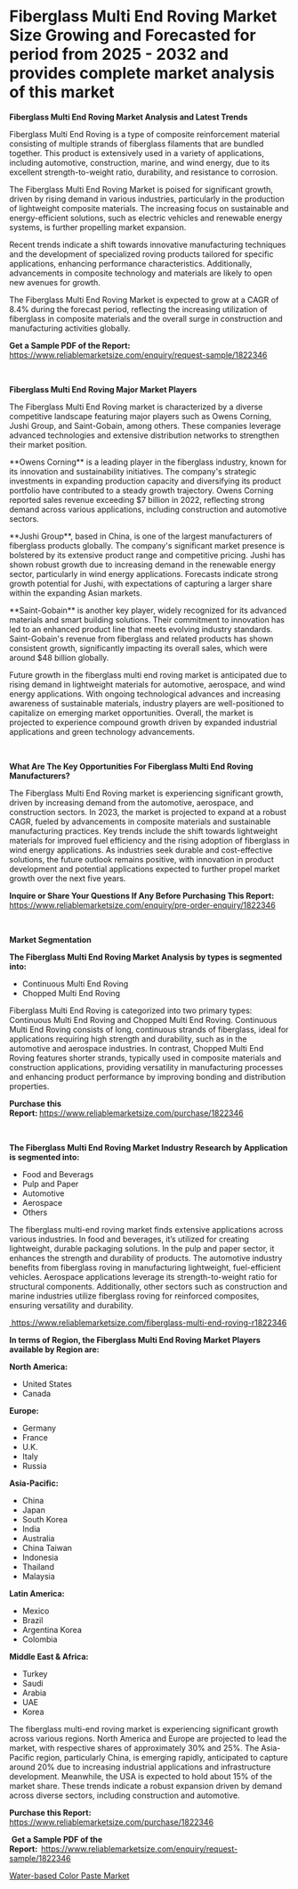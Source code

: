 <p><h1>Fiberglass Multi End Roving Market Size Growing and Forecasted for period from 2025 - 2032 and provides complete market analysis of this market</h1></p><p><strong>Fiberglass Multi End Roving Market Analysis and Latest Trends</strong></p>
<p><p>Fiberglass Multi End Roving is a type of composite reinforcement material consisting of multiple strands of fiberglass filaments that are bundled together. This product is extensively used in a variety of applications, including automotive, construction, marine, and wind energy, due to its excellent strength-to-weight ratio, durability, and resistance to corrosion.</p><p>The Fiberglass Multi End Roving Market is poised for significant growth, driven by rising demand in various industries, particularly in the production of lightweight composite materials. The increasing focus on sustainable and energy-efficient solutions, such as electric vehicles and renewable energy systems, is further propelling market expansion. </p><p>Recent trends indicate a shift towards innovative manufacturing techniques and the development of specialized roving products tailored for specific applications, enhancing performance characteristics. Additionally, advancements in composite technology and materials are likely to open new avenues for growth. </p><p>The Fiberglass Multi End Roving Market is expected to grow at a CAGR of 8.4% during the forecast period, reflecting the increasing utilization of fiberglass in composite materials and the overall surge in construction and manufacturing activities globally.</p></p>
<p><strong>Get a Sample PDF of the Report:&nbsp;</strong> <a href="https://www.reliablemarketsize.com/enquiry/request-sample/1822346?utm_campaign=2253&utm_medium=2&utm_source=Github&utm_content=ia&utm_term=03022025&utm_id=fiberglass-multi-end-roving">https://www.reliablemarketsize.com/enquiry/request-sample/1822346</a></p>
<p>&nbsp;</p>
<p><strong>Fiberglass Multi End Roving Major Market Players</strong></p>
<p><p>The Fiberglass Multi End Roving market is characterized by a diverse competitive landscape featuring major players such as Owens Corning, Jushi Group, and Saint-Gobain, among others. These companies leverage advanced technologies and extensive distribution networks to strengthen their market position.</p><p>**Owens Corning** is a leading player in the fiberglass industry, known for its innovation and sustainability initiatives. The company's strategic investments in expanding production capacity and diversifying its product portfolio have contributed to a steady growth trajectory. Owens Corning reported sales revenue exceeding $7 billion in 2022, reflecting strong demand across various applications, including construction and automotive sectors.</p><p>**Jushi Group**, based in China, is one of the largest manufacturers of fiberglass products globally. The company's significant market presence is bolstered by its extensive product range and competitive pricing. Jushi has shown robust growth due to increasing demand in the renewable energy sector, particularly in wind energy applications. Forecasts indicate strong growth potential for Jushi, with expectations of capturing a larger share within the expanding Asian markets.</p><p>**Saint-Gobain** is another key player, widely recognized for its advanced materials and smart building solutions. Their commitment to innovation has led to an enhanced product line that meets evolving industry standards. Saint-Gobain's revenue from fiberglass and related products has shown consistent growth, significantly impacting its overall sales, which were around $48 billion globally.</p><p>Future growth in the fiberglass multi end roving market is anticipated due to rising demand in lightweight materials for automotive, aerospace, and wind energy applications. With ongoing technological advances and increasing awareness of sustainable materials, industry players are well-positioned to capitalize on emerging market opportunities. Overall, the market is projected to experience compound growth driven by expanded industrial applications and green technology advancements.</p></p>
<p>&nbsp;</p>
<p><strong>What Are The Key Opportunities For Fiberglass Multi End Roving Manufacturers?</strong></p>
<p><p>The Fiberglass Multi End Roving market is experiencing significant growth, driven by increasing demand from the automotive, aerospace, and construction sectors. In 2023, the market is projected to expand at a robust CAGR, fueled by advancements in composite materials and sustainable manufacturing practices. Key trends include the shift towards lightweight materials for improved fuel efficiency and the rising adoption of fiberglass in wind energy applications. As industries seek durable and cost-effective solutions, the future outlook remains positive, with innovation in product development and potential applications expected to further propel market growth over the next five years.</p></p>
<p><strong>Inquire or Share Your Questions If Any Before Purchasing This Report:</strong> <a href="https://www.reliablemarketsize.com/enquiry/pre-order-enquiry/1822346?utm_campaign=2253&utm_medium=2&utm_source=Github&utm_content=ia&utm_term=03022025&utm_id=fiberglass-multi-end-roving">https://www.reliablemarketsize.com/enquiry/pre-order-enquiry/1822346</a></p>
<p>&nbsp;</p>
<p><strong>Market Segmentation</strong></p>
<p><strong>The Fiberglass Multi End Roving Market Analysis by types is segmented into:</strong></p>
<p><ul><li>Continuous Multi End Roving</li><li>Chopped Multi End Roving</li></ul></p>
<p><p>Fiberglass Multi End Roving is categorized into two primary types: Continuous Multi End Roving and Chopped Multi End Roving. Continuous Multi End Roving consists of long, continuous strands of fiberglass, ideal for applications requiring high strength and durability, such as in the automotive and aerospace industries. In contrast, Chopped Multi End Roving features shorter strands, typically used in composite materials and construction applications, providing versatility in manufacturing processes and enhancing product performance by improving bonding and distribution properties.</p></p>
<p><strong>Purchase this Report:&nbsp;</strong><a href="https://www.reliablemarketsize.com/purchase/1822346?utm_campaign=2253&utm_medium=2&utm_source=Github&utm_content=ia&utm_term=03022025&utm_id=fiberglass-multi-end-roving">https://www.reliablemarketsize.com/purchase/1822346</a></p>
<p>&nbsp;</p>
<p><strong>The Fiberglass Multi End Roving Market Industry Research by Application is segmented into:</strong></p>
<p><ul><li>Food and Beverags</li><li>Pulp and Paper</li><li>Automotive</li><li>Aerospace</li><li>Others</li></ul></p>
<p><p>The fiberglass multi-end roving market finds extensive applications across various industries. In food and beverages, it’s utilized for creating lightweight, durable packaging solutions. In the pulp and paper sector, it enhances the strength and durability of products. The automotive industry benefits from fiberglass roving in manufacturing lightweight, fuel-efficient vehicles. Aerospace applications leverage its strength-to-weight ratio for structural components. Additionally, other sectors such as construction and marine industries utilize fiberglass roving for reinforced composites, ensuring versatility and durability.</p></p>
<p><a href="https://www.reliablemarketsize.com/fiberglass-multi-end-roving-r1822346?utm_campaign=2253&utm_medium=2&utm_source=Github&utm_content=ia&utm_term=03022025&utm_id=fiberglass-multi-end-roving">&nbsp;https://www.reliablemarketsize.com/fiberglass-multi-end-roving-r1822346</a></p>
<p><strong>In terms of Region, the Fiberglass Multi End Roving Market Players available by Region are:</strong></p>
<p>
    <p> <strong> North America: </strong>
        <ul>
            <li>United States</li>
            <li>Canada</li>
        </ul>
        </p> 
    <p> <strong> Europe: </strong>
        <ul>
            <li>Germany</li>
            <li>France</li>
            <li>U.K.</li>
            <li>Italy</li>
            <li>Russia</li>
        </ul>
        </p> 
    <p> <strong> Asia-Pacific: </strong>
        <ul>
            <li>China</li>
            <li>Japan</li>
            <li>South Korea</li>
            <li>India</li>
            <li>Australia</li>
            <li>China Taiwan</li>
            <li>Indonesia</li>
            <li>Thailand</li>
            <li>Malaysia</li>
        </ul>
        </p> 
    <p> <strong> Latin America: </strong>
        <ul>
            <li>Mexico</li>
            <li>Brazil</li>
            <li>Argentina Korea</li>
            <li>Colombia</li>
        </ul>
        </p> 
    <p> <strong> Middle East & Africa: </strong>
        <ul>
            <li>Turkey</li>
            <li>Saudi</li>
            <li>Arabia</li>
            <li>UAE</li>
            <li>Korea</li>
        </ul>
    </p>
    </p>
<p><p>The fiberglass multi-end roving market is experiencing significant growth across various regions. North America and Europe are projected to lead the market, with respective shares of approximately 30% and 25%. The Asia-Pacific region, particularly China, is emerging rapidly, anticipated to capture around 20% due to increasing industrial applications and infrastructure development. Meanwhile, the USA is expected to hold about 15% of the market share. These trends indicate a robust expansion driven by demand across diverse sectors, including construction and automotive.</p></p>
<p><strong>Purchase this Report: </strong><a href="https://www.reliablemarketsize.com/purchase/1822346?utm_campaign=2253&utm_medium=2&utm_source=Github&utm_content=ia&utm_term=03022025&utm_id=fiberglass-multi-end-roving">https://www.reliablemarketsize.com/purchase/1822346</a></p>
<p>&nbsp;<strong>Get a Sample PDF of the Report:&nbsp;&nbsp;</strong><a href="https://www.reliablemarketsize.com/enquiry/request-sample/1822346?utm_campaign=2253&utm_medium=2&utm_source=Github&utm_content=ia&utm_term=03022025&utm_id=fiberglass-multi-end-roving">https://www.reliablemarketsize.com/enquiry/request-sample/1822346</a></p>
<p><strong></strong></p>
<p><p><a href="https://github.com/risingtrista99259/Market-Research-Report-List-1/blob/main/water-based-color-paste-market.md?utm_campaign=2253&utm_medium=2&utm_source=Github&utm_content=ia&utm_term=03022025&utm_id=fiberglass-multi-end-roving">Water-based Color Paste Market</a></p></p>